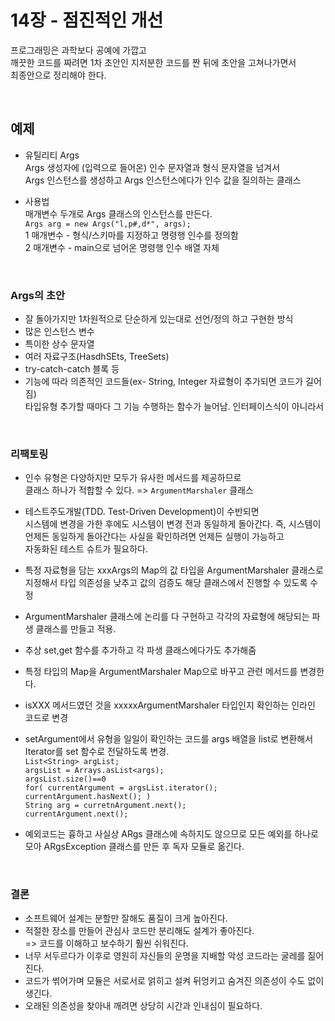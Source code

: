 
# 14장 - 점진적인 개선
프로그래밍은 과학보다 공예에 가깝고  
깨끗한 코드를 짜려면 1차 초안인 지저분한 코드를 짠 뒤에 초안을 고쳐나가면서  
최종안으로 정리해야 한다.

<br>

## 예제
- 유틸리티 Args  
Args 생성자에 (입력으로 들어온) 인수 문자열과 형식 문자열을 넘겨서  
Args 인스턴스를 생성하고 Args 인스턴스에다가 인수 값을 질의하는 클래스

- 사용법  
매개변수 두개로 Args 클래스의 인스턴스를 만든다.  
`Args arg = new Args("l,p#,d*", args);`  
1 매개변수 - 형식/스키마를 지정하고 명령행 인수를 정의함  
2 매개변수 - main으로 넘어온 명령행 인수 배열 자체

<br>

### Args의 초안
- 잘 돌아가지만 1차원적으로 단순하게 있는대로 선언/정의 하고 구현한 방식
- 많은 인스턴스 변수
- 특이한 상수 문자열
- 여러 자료구조(HasdhSEts, TreeSets)
- try-catch-catch 블록 등
- 기능에 따라 의존적인 코드들(ex- String, Integer 자료형이 추가되면 코드가 길어짐)  
타입유형 추가할 때마다 그 기능 수행하는 함수가 늘어남. 인터페이스식이 아니라서

<br>

### 리팩토링
- 인수 유형은 다양하지만 모두가 유사한 메서드를 제공하므로  
클래스 하나가 적합할 수 있다. => `ArgumentMarshaler` 클래스

- 테스트주도개발(TDD. Test-Driven Development)이 수반되면  
시스템에 변경을 가한 후에도 시스템이 변경 전과 동일하게 돌아간다.
즉, 시스템이 언제든 동일하게 돌아간다는 사실을 확인하려면 언제든 실행이 가능하고  
자동화된 테스트 슈트가 필요하다.

- 특정 자료형을 담는 xxxArgs의 Map의 값 타입을 ArgumentMarshaler 클래스로 지정해서 타입 의존성을 낮추고 값의 검증도 해당 클래스에서 진행할 수 있도록 수정

- ArgumentMarshaler 클래스에 논리를 다 구현하고 각각의 자료형에 해당되는 파생 클래스를 만들고 적용.

- 추상 set,get 함수를 추가하고 각 파생 클래스에다가도 추가해줌

- 특정 타입의 Map을 ArgumentMarshaler Map으로 바꾸고 관련 메서드를 변경한다.

- isXXX 메서드였던 것을 xxxxxArgumentMarshaler 타입인지 확인하는 인라인 코드로 변경

- setArgument에서 유형을 일일이 확인하는 코드를 args 배열을 list로 변환해서 Iterator를 set 함수로 전달하도록 변경.  
`List<String> argList;`  
`argsList = Arrays.asList<args);`  
`argsList.size()==0`  
`for( currentArgument = argsList.iterator(); currentArgument.hasNext(); )`  
`String arg = curretnArgument.next();`  
`currentArgument.next();`  

- 예외코드는 흉하고 사실상 ARgs 클래스에 속하지도 않으므로 모든 예외를 하나로 모아 ARgsException 클래스를 만든 후 독자 모듈로 옮긴다.

<br>

### 결론
- 소프트웨어 설계는 분할만 잘해도 품질이 크게 높아진다.
- 적절한 장소를 만들어 관심사 코드만 분리해도 설계가 좋아진다.  
=> 코드를 이해하고 보수하기 훨씬 쉬워진다.
- 너무 서두르다가 이후로 영원히 자신들의 운명을 지배할 악성 코드라는 굴레를 짊어진다.
- 코드가 썪어가며 모듈은 서로서로 얽히고 설켜 뒤엉키고 숨겨진 의존성이 수도 없이 생긴다.
- 오래된 의존성을 찾아내 깨려면 상당히 시간과 인내심이 필요하다.
